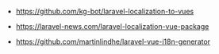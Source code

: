 
* https://github.com/kg-bot/laravel-localization-to-vues
* https://laravel-news.com/laravel-localization-vue-package

* https://github.com/martinlindhe/laravel-vue-i18n-generator
